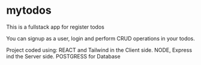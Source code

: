 # mytodos
This is a fullstack app for register todos 

You can signup as a user, login and perform CRUD operations in your todos.

Project coded using: REACT and Tailwind in the Client side.
                     NODE, Express ind the Server side.
                     POSTGRESS for Database  
